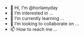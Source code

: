 - 👋 Hi, I’m @horlamyday
- 👀 I’m interested in ...
- 🌱 I’m currently learning ...
- 💞️ I’m looking to collaborate on ...
- 📫 How to reach me ...

<!---
horlamyday/horlamyday is a ✨ special ✨ repository because its `README.md` (this file) appears on your GitHub profile.
You can click the Preview link to take a look at your changes.
--->
